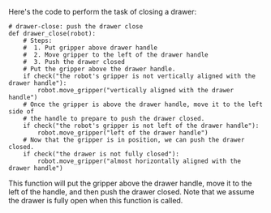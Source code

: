 Here's the code to perform the task of closing a drawer:

```
# drawer-close: push the drawer close
def drawer_close(robot):
    # Steps:
    #  1. Put gripper above drawer handle
    #  2. Move gripper to the left of the drawer handle
    #  3. Push the drawer closed
    # Put the gripper above the drawer handle.
    if check("the robot's gripper is not vertically aligned with the drawer handle"):
        robot.move_gripper("vertically aligned with the drawer handle")
    # Once the gripper is above the drawer handle, move it to the left side of
    # the handle to prepare to push the drawer closed.
    if check("the robot's gripper is not left of the drawer handle"):
        robot.move_gripper("left of the drawer handle")
    # Now that the gripper is in position, we can push the drawer closed.
    if check("the drawer is not fully closed"):
        robot.move_gripper("almost horizontally aligned with the drawer handle")
``` 

This function will put the gripper above the drawer handle, move it to the left of the handle, and then push the drawer closed. Note that we assume the drawer is fully open when this function is called.
